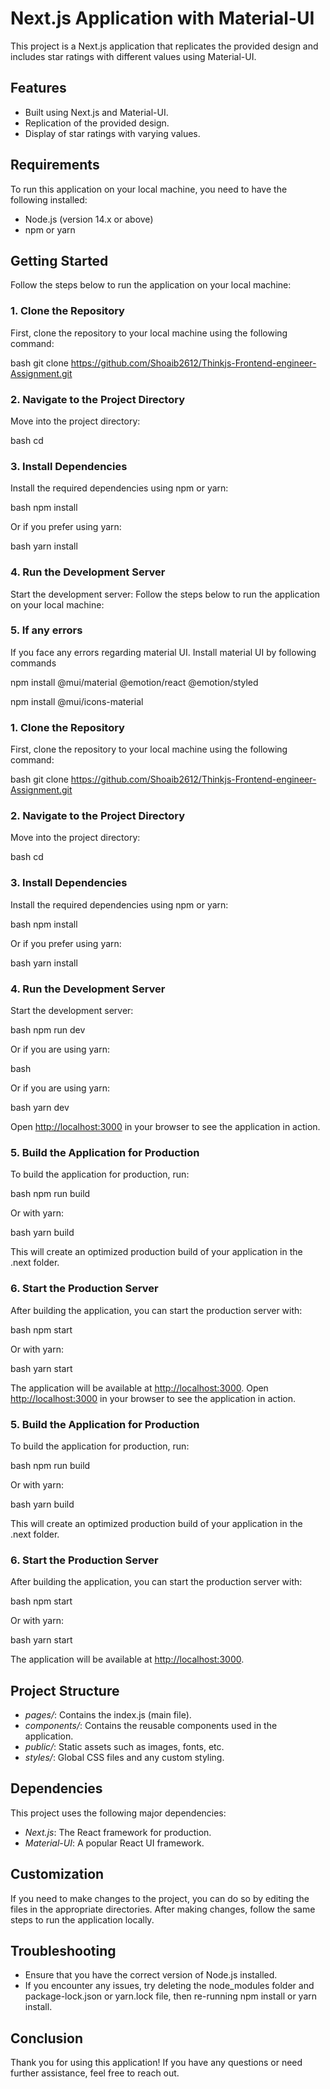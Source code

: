# Next.js Application with Material-UI

This project is a Next.js application that replicates the provided design and includes star ratings with different values using Material-UI.

## Features

- Built using Next.js and Material-UI.
- Replication of the provided design.
- Display of star ratings with varying values.


## Requirements

To run this application on your local machine, you need to have the following installed:

- Node.js (version 14.x or above)
- npm or yarn

## Getting Started

Follow the steps below to run the application on your local machine:

### 1. Clone the Repository

First, clone the repository to your local machine using the following command:

bash
git clone https://github.com/Shoaib2612/Thinkjs-Frontend-engineer-Assignment.git


### 2. Navigate to the Project Directory

Move into the project directory:

bash
cd 


### 3. Install Dependencies

Install the required dependencies using npm or yarn:

bash
npm install


Or if you prefer using yarn:

bash
yarn install

### 4. Run the Development Server

Start the development server:
Follow the steps below to run the application on your local machine:

### 5. If any errors

If you face any errors regarding material UI. Install material UI by following commands

npm install @mui/material @emotion/react @emotion/styled

npm install @mui/icons-material


### 1. Clone the Repository

First, clone the repository to your local machine using the following command:

bash
git clone https://github.com/Shoaib2612/Thinkjs-Frontend-engineer-Assignment.git


### 2. Navigate to the Project Directory

Move into the project directory:

bash
cd 


### 3. Install Dependencies

Install the required dependencies using npm or yarn:

bash
npm install


Or if you prefer using yarn:

bash
yarn install


### 4. Run the Development Server

Start the development server:

bash
npm run dev


Or if you are using yarn:

bash


Or if you are using yarn:

bash
yarn dev



Open [http://localhost:3000](http://localhost:3000) in your browser to see the application in action.

### 5. Build the Application for Production

To build the application for production, run:

bash
npm run build


Or with yarn:

bash
yarn build


This will create an optimized production build of your application in the .next folder.

### 6. Start the Production Server

After building the application, you can start the production server with:

bash
npm start


Or with yarn:

bash
yarn start


The application will be available at [http://localhost:3000](http://localhost:3000).
Open [http://localhost:3000](http://localhost:3000) in your browser to see the application in action.

### 5. Build the Application for Production

To build the application for production, run:

bash
npm run build


Or with yarn:

bash
yarn build


This will create an optimized production build of your application in the .next folder.

### 6. Start the Production Server

After building the application, you can start the production server with:

bash
npm start


Or with yarn:

bash
yarn start


The application will be available at [http://localhost:3000](http://localhost:3000).

## Project Structure

- *pages/*: Contains the index.js (main file).
- *components/*: Contains the reusable components used in the application.
- *public/*: Static assets such as images, fonts, etc.
- *styles/*: Global CSS files and any custom styling.

## Dependencies

This project uses the following major dependencies:

- *Next.js*: The React framework for production.
- *Material-UI*: A popular React UI framework.

## Customization

If you need to make changes to the project, you can do so by editing the files in the appropriate directories. After making changes, follow the same steps to run the application locally.

## Troubleshooting

- Ensure that you have the correct version of Node.js installed.
- If you encounter any issues, try deleting the node_modules folder and package-lock.json or yarn.lock file, then re-running npm install or yarn install.

## Conclusion

Thank you for using this application! If you have any questions or need further assistance, feel free to reach out.